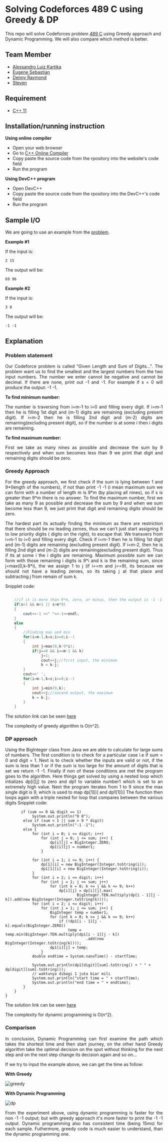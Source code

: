 # Solving Codeforces 489 C using Greedy & DP
This repo will solve Codeforces problem [489 C](https://codeforces.com/problemset/problem/489/C) using Greedy approach and Dynamic Programming. We will also compare which method is better.

## Team Member
- [Alessandro Luiz Kartika](http://codeforces.com/profile/Elderhawk)
- [Eugene Sebastian](https://codeforces.com/profile/nachos)
- [Denny Raymond](http://codeforces.com/profile/dendenray)
- [Steven](http://codeforces.com/profile/Steve2015) 

## Requirement
- [C++ 11](https://osdn.net/projects/sfnet_tdm-gcc/)

## Installation/running instruction
**Using online compiler**
- Open your web browser
- Go to [C++ Online Compiler](https://www.onlinegdb.com/online_c++_compiler)
- Copy paste the source code from the rpository into the website's code field
- Run the program

**Using DevC++ program**
- Open DevC++
- Copy paste the source code from the rpository into the DevC++'s code field
- Run the program

## Sample I/O
We are going to use an example from the [problem](https://codeforces.com/contest/489/problem/C).

**Example #1**

If the input is:

```
2 15
```

The output will be:

```
69 96
```

**Example #2**

If the input is:

```
3 0
```

The output will be:

```
-1 -1
```

## Explanation

### Problem statement
<p align="justify">
Our Codeforce problem is called "Given Length and Sum of Digits...". The problem want us to find the smallest and the largest numbers from the two input numbers. The number we enter cannot be negative and cannot be decimal. If there are none, print out -1 and -1. For example if s = 0 will produce the output: -1 -1.

**To find minimum number:**

<p align="justify">
The number is traversing from i=m-1 to i=0 and filling every digit. If i=m-1 then he is filling 1st digit and (m-1) digits are remaining (excluding present digit). If i=m-2 then he is filling 2nd digit and (m-2) digits are remaining(excluding present digit), so if the number is at some i then i digits are remaining.

**To find maximum number:**

<p align="justify">
First we take as many nines as possible and decrease the sum by 9 respectively and when sum becomes less than 9 we print that digit and remaining digits should be zero.

### Greedy Approach
<p align="justify">
For the greedy approach, we first check if the sum is lying between 1 and 9*(length of the numbers), if not than print -1 -1 (i mean maximum sum we can form with a number of length m is 9*m (by placing all nines), so if s is greater than 9*m there is no answer. To find the maximum number, first we take as many 9 as possible and decrease the sum by 9 and when we sum become less than 9, we just print that digit and remaining digits should be zero.

<p align="justify">
The hardest part its actually finding the minimum as there are restriction that there should be no leading zeroes, thus we can't just start assigning 9 to low priority digits ( digits on the right), to escape that. We transvers from i=m-1 to i=0 and filling every digit. Check if i=m-1 then he is filling 1st digit and (m-1) digits are remaining (excluding present digit). If i=m-2, then he is filling 2nd digit and (m-2) digits are remaining(excluding present digit). Thus if its at some i the i digits are remaining. Maximum possible sum we can form with those remaining i digits is 9*i and k is the remaining sum, since j=max(0,k-9*i), the we assign 1 to j (if i==m and j==9), its because we should not have a leading zeroes, so its taking j at that place and subtracting j from remain of sum k.

Snipplet code:

```c++

    //if it is more than 9*m, zero, or minus, then the output is -1 -1
    if(s<1 && m>1 || s>m*9)
    {
        cout<<-1 <<" "<<-1<<endl;
    }
    else
    {
        //Finding max and min
        for(i=m-1,k=s;i>=0;i--)
        {
            int j=max(0,k-9*i);
            if(j==0 && i==m-1 && k)
                j=1;
                cout<<j;//first input, the minimum
                k = k-j;
        }
        cout<<' ';
        for(i=m-1,k=s;i>=0;i--)
        {
            int j=min(9,k);
            cout<<j;//second output, the maximum
            k = k-j;
        }
    }
```

The solution link can be seen [here](https://codeforces.com/contest/489/submission/45753386)

The complexity of greedy algorithm is O(n^2).

### DP approach
<p align="justify">
        Using the BigInteger class from Java we are able to calculate for large sums of numbers. The first condition is to check for a        particular case i.e if sum = 0 and digit = 1. Next is to check whether the inputs are valid or not, if the sum is less than 1 or if
    the sum is too large for the amount of digits that is set we return -1 -1. Finally if non of these conditions are met the program 
    goes to the algorithm. 
        Here things get solved by using a nested loop which intializes dp[i][j] to zero and dp1 to variable number1 which is set to an extremely high value. Next the program iterates from 1 to 9 since the max single digit is 9, which is used to map dp[1][i] and dp1[1][i] The function then loops again with a triple nested for loop that compares between the various digits  
Snipplet code: 
    
```
       if (sum == 0 && digit == 1)
            System.out.println("0 0");
        else if (sum < 1 || sum > 9 * digit)
            System.out.println("-1 -1");
        else {
            for (int i = 0; i <= digit; i++)
                for (int j = 0; j <= sum; j++) {
                    dp[i][j] = BigInteger.ZERO;
                    dp1[i][j] = number1;
                }

            for (int i = 1; i <= 9; i++) {
                dp[1][i] = new BigInteger(Integer.toString(i));
                dp1[1][i] = new BigInteger(Integer.toString(i));
            }
            for (int i = 2; i <= digit; i++)
                for (int j = 1; j <= sum; j++)
                    for (int k = 0; k <= j && k <= 9; k++)
                        dp[i][j] = dp[i][j].max(
                                BigInteger.TEN.multiply(dp[i - 1][j - k]).add(new BigInteger(Integer.toString(k))));
            for (int i = 2; i <= digit; i++)
                for (int j = 1; j <= sum; j++) {
                    BigInteger temp = number1;
                    for (int k = 0; k <= j && k <= 9; k++)
                        if (!dp1[i - 1][j - k].equals(BigInteger.ZERO))
                            temp = temp.min(BigInteger.TEN.multiply(dp1[i - 1][j - k])
                                    .add(new BigInteger(Integer.toString(k))));
                    dp1[i][j] = temp;
                }
            double endtime = System.nanoTime() - startTime;

            System.out.println(dp1[digit][sum].toString() + " " + dp[digit][sum].toString());
            // waktunya dibagi 1 juta biar mili
            System.out.println("start time = " + startTime);
            System.out.println("end time = " + endtime);
        }
    }
}
```

The solution link can be seen [here](https://codeforces.com/contest/489/submission/46389138)

The complexity for dynamic programming is O(n^2).

### Comparison
<p align="justify">
In conclusion, Dynamic Programming can first examine the path which takes the shortest time and then start journey, on the other hand Greedy algorithm take the optimal decision on the spot without thinking for the next step and on the next step change its decision again and so on...

If we try to input the example above, we can get the time as follow:

**With Greedy**

![greedy](https://user-images.githubusercontent.com/25146223/48964956-f9112600-efe5-11e8-9cee-5b7c1d71182c.jpg)


**With Dynamic Programming**

![dp](https://user-images.githubusercontent.com/25146223/48964960-1645f480-efe6-11e8-8156-881f4e074a1c.jpg)

<p align="justify">
From the experiment above, using dynamic programming is faster for the non -1 -1 output; but with greedy approach it's more faster to print the -1 -1 output. Dynamic programming also has consistent time (being 15ms) for each sample. Futhermore, greedy code is much easier to understand, than the dynamic programming one.
